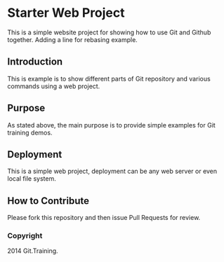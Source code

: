 # Starter Web Project

This is a simple website project for
showing how to use Git and Github together.
Adding a line for rebasing example.

## Introduction

This is example is to show different parts
of Git repository and various commands
using a web project.

## Purpose

As stated above, the main purpose is to
provide simple examples for Git training
demos.

## Deployment

This is a simple web project, deployment
can be any web server or even local
file system.

## How to Contribute

Please fork this repository and then issue Pull Requests for review.

### Copyright

2014 Git.Training.